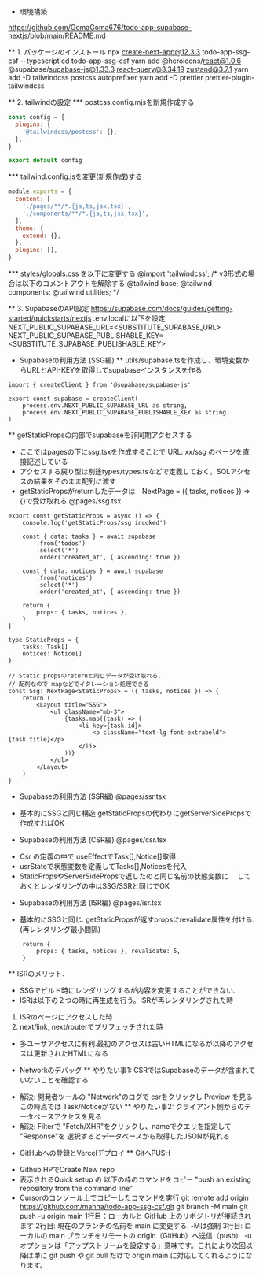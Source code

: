 * 環境構築

https://github.com/GomaGoma676/todo-app-supabase-nextjs/blob/main/README.md

** 1. パッケージのインストール
npx create-next-app@12.3.3 todo-app-ssg-csf --typescript
cd todo-app-ssg-csf
yarn add @heroicons/react@1.0.6 @supabase/supabase-js@1.33.3 react-query@3.34.19 zustand@3.7.1
yarn add -D tailwindcss postcss autoprefixer
yarn add -D prettier prettier-plugin-tailwindcss

** 2. tailwindの設定 \*** postcss.config.mjsを新規作成する

```js
const config = {
  plugins: {
    '@tailwindcss/postcss': {},
  },
}

export default config
```

*** tailwind.config.jsを変更(新規作成)する

```js
module.exports = {
  content: [
    './pages/**/*.{js,ts,jsx,tsx}',
    './components/**/*.{js,ts,jsx,tsx}',
  ],
  theme: {
    extend: {},
  },
  plugins: [],
}
```

*** styles/globals.css を以下に変更する
@import 'tailwindcss';
/*
v3形式の場合は以下のコメントアウトを解除する
@tailwind base;
@tailwind components;
@tailwind utilities;
*/

** 3. SupabaseのAPI設定
https://supabase.com/docs/guides/getting-started/quickstarts/nextjs
.env.localに以下を設定
NEXT_PUBLIC_SUPABASE_URL=<SUBSTITUTE_SUPABASE_URL>
NEXT_PUBLIC_SUPABASE_PUBLISHABLE_KEY=<SUBSTITUTE_SUPABASE_PUBLISHABLE_KEY>

* Supabaseの利用方法 (SSG編)
** utils/supabase.tsを作成し、環境変数からURLとAPI-KEYを取得してsupabaseインスタンスを作る
```tsx
import { createClient } from '@supabase/supabase-js'

export const supabase = createClient(
    process.env.NEXT_PUBLIC_SUPABASE_URL as string,
    process.env.NEXT_PUBLIC_SUPABASE_PUBLISHABLE_KEY as string
)
```

** getStaticPropsの内部でsupabaseを非同期アクセスする
- ここではpagesの下にssg.tsxを作成することで URL: xx/ssg のページを直接記述している
- アクセスする戻り型は別途types/types.tsなどで定義しておく。SQLアクセスの結果をそのまま配列に渡す
- getStaticPropsがreturnしたデータは　NextPage<StaticProps> = ({ tasks, notices }) => {}で受け取れる
@pages/ssg.tsx
```tsx
export const getStaticProps = async () => {
    console.log('getStaticProps/ssg incoked')

    const { data: tasks } = await supabase
        .from('todos')
        .select('*')
        .order('created_at', { ascending: true })

    const { data: notices } = await supabase
        .from('notices')
        .select('*')
        .order('created_at', { ascending: true })

    return {
        props: { tasks, notices },
    }
}

type StaticProps = {
    tasks: Task[]
    notices: Notice[]
}

// Static propsのreturnと同じデータが受け取れる.
// 配列なので mapなどでイタレーション処理できる
const Ssg: NextPage<StaticProps> = ({ tasks, notices }) => {
    return (
        <Layout title="SSG">
            <ul className="mb-3">
                {tasks.map((task) => (
                    <li key={task.id}>
                        <p className="text-lg font-extrabold">{task.title}</p>
                    </li>
                ))}
            </ul>
        </Layout>
    )
}
```

* Supabaseの利用方法 (SSR編)
@pages/ssr.tsx
- 基本的にSSGと同じ構造
getStaticPropsの代わりにgetServerSidePropsで作成すればOK

* Supabaseの利用方法 (CSR編)
@pages/csr.tsx
- Csr の定義の中で useEffectでTask[],Notice[]取得　
- usrStateで状態変数を定義してTasks[],Noticesを代入
- StaticPropsやServerSidePropsで返したのと同じ名前の状態変数に
　しておくとレンダリングの中はSSG/SSRと同じでOK

* Supabaseの利用方法 (ISR編)
@pages/isr.tsx
- 基本的にSSGと同じ. getStaticPropsが返すpropsにrevalidate属性を付ける. (再レンダリング最小間隔)
```tsx
    return {
        props: { tasks, notices }, revalidate: 5,
    }
```
** ISRのメリット.
- SSGでビルド時にレンダリングするが内容を変更することができない.
- ISRは以下の２つの時に再生成を行う。ISRが再レンダリングされた時
1. ISRのページにアクセスした時
2. next/link, next/routerでプリフェッチされた時
- 多ユーザアクセスに有利.最初のアクセスは古いHTMLになるが以降のアクセスは更新されたHTMLになる


* Networkのデバッグ
** やりたい事1: CSRではSupabaseのデータが含まれていないことを確認する
- 解決: 開発者ツールの "Network"のログで csrをクリックし Preview を見る
この時点では Task/Noticeがない
** やりたい事2: クライアント側からのデータベースアクセスを見る
- 解決: Filterで "Fetch/XHR"をクリックし、nameでクエリを指定して "Response"を
選択するとデータベースから取得したJSONが見れる

* GitHubへの登録とVercelデプロイ
** GitへPUSH
-  Github HPでCreate New repo
- 表示されるQuick setup の 以下の枠のコマンドをコピー
"push an existing repository from the command line"
- Cursorのコンソール上でコピーしたコマンドを実行
git remote add origin https://github.com/mahha/todo-app-ssg-csf.git
git branch -M main
git push -u origin main
1行目：ローカルと GitHub 上のリポジトリが接続されます
2行目: 現在のブランチの名前を main に変更する. -Mは強制
3行目: ローカルの main ブランチをリモートの origin（GitHub）へ送信（push）
-u オプションは「アップストリームを設定する」意味です。これにより次回以降は単に git push や git pull だけで origin main に対応してくれるようになります。

